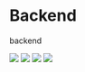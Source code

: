 # Backend
backend

<img src="https://gitodoc.kro.kr/api/badge/2023WB-TeamB/Backend/sunjae98?theme=card1&start=20231226&end=20240203&stack1=react&stack2=django" />


<img src="https://gitodoc.kro.kr/api/badge/2023WB-TeamB/Backend/sunjae98?theme=terminal2&start=20231226&end=20240203&stack1=react&stack2=django" />


<img src="https://gitodoc.kro.kr/api/badge/2023WB-TeamB/Backend/sunjae98?theme=terminal3&start=20231226&end=20240203&stack1=react&stack2=django" />


<img src="https://gitodoc.kro.kr/api/badge/2023WB-TeamB/Backend/sunjae98?position=backend&theme=terminal1" />
